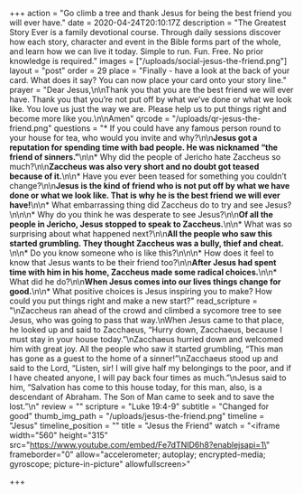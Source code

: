 +++
action = "Go climb a tree and thank Jesus for being the best friend you will ever have."
date = 2020-04-24T20:10:17Z
description = "The Greatest Story Ever is a family devotional course.  Through daily sessions discover how each story, character and event in the Bible forms part of the whole, and learn how we can live it today. Simple to run. Fun. Free. No prior knowledge is required."
images = ["/uploads/social-jesus-the-friend.png"]
layout = "post"
order = 29
place = "Finally - have a look at the back of your card. What does it say? You can now place your card onto your story line."
prayer = "Dear Jesus,\n\nThank you that you are the best friend we will ever have. Thank you that you’re not put off by what we’ve done or what we look like. You love us just the way we are. Please help us to put things right and become more like you.\n\nAmen"
qrcode = "/uploads/qr-jesus-the-friend.png"
questions = "* If you could have any famous person round to your house for tea, who would you invite and why?\n\n**Jesus got a reputation for spending time with bad people. He was nicknamed “the friend of sinners.”**\n\n* Why did the people of Jericho hate Zaccheus so much?\n\n**Zaccheus was also very short and no doubt got teased because of it.**\n\n* Have you ever been teased for something you couldn’t change?\n\n**Jesus is the kind of friend who is not put off by what we have done or what we look like. That is why he is the best friend we will ever have!**\n\n* What embarrassing thing did Zaccheus do to try and see Jesus?\n\n\n* Why do you think he was desperate to see Jesus?\n\n**Of all the people in Jericho, Jesus stopped to speak to Zaccheus.**\n\n* What was so surprising about what happened next?\n\n**All the people who saw this started grumbling. They thought Zaccheus was a bully, thief and cheat.** \n\n* Do you know someone who is like this?\n\n\n* How does it feel to know that Jesus wants to be their friend too?\n\n**After Jesus had spent time with him in his home, Zaccheus made some radical choices.**\n\n* What did he do?\n\n**When Jesus comes into our lives things change for good.**\n\n* What positive choices is Jesus inspiring you to make?   How could you put things right and make a new start?"
read_scripture = "\nZaccheus ran ahead of the crowd and climbed a sycomore tree to see Jesus, who was going to pass that way.\nWhen Jesus came to that place, he looked up and said to Zacchaeus, “Hurry down, Zacchaeus, because I must stay in your house today.”\nZacchaeus hurried down and welcomed him with great joy. All the people who saw it started grumbling, “This man has gone as a guest to the home of a sinner!”\nZacchaeus stood up and said to the Lord, “Listen, sir! I will give half my belongings to the poor, and if I have cheated anyone, I will pay back four times as much.”\nJesus said to him, “Salvation has come to this house today, for this man, also, is a descendant of Abraham. The Son of Man came to seek and to save the lost.”\n"
review = ""
scripture = "Luke 19:4-9"
subtitle = "Changed for good"
thumb_img_path = "/uploads/jesus-the-friend.png"
timeline = "Jesus"
timeline_position = ""
title = "Jesus the Friend"
watch = "<iframe width=\"560\" height=\"315\" src=\"https://www.youtube.com/embed/Fe7dTNID6h8?enablejsapi=1\" frameborder=\"0\" allow=\"accelerometer; autoplay; encrypted-media; gyroscope; picture-in-picture\" allowfullscreen></iframe>"

+++
